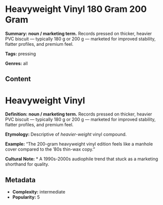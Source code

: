 # Heavyweight Vinyl 180 Gram 200 Gram

**Summary:** **noun / marketing term.** Records pressed on thicker, heavier PVC biscuit — typically 180 g or 200 g — marketed for improved stability, flatter profiles, and premium feel.

**Tags:** pressing

**Genres:** all

## Content

# Heavyweight Vinyl

**Definition:** **noun / marketing term.** Records pressed on thicker, heavier PVC biscuit — typically 180 g or 200 g — marketed for improved stability, flatter profiles, and premium feel.

**Etymology:** Descriptive of *heavier-weight* vinyl compound.

**Example:** “The 200-gram heavyweight vinyl edition feels like a manhole cover compared to the ’80s thin-wax copy.”

**Cultural Note:** * A 1990s-2000s audiophile trend that stuck as a marketing shorthand for quality.

## Metadata

- **Complexity:** intermediate
- **Popularity:** 5
